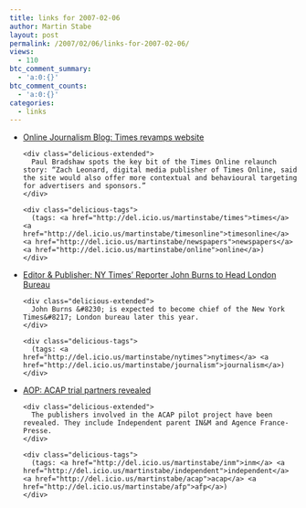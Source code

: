 ```yaml
---
title: links for 2007-02-06
author: Martin Stabe
layout: post
permalink: /2007/02/06/links-for-2007-02-06/
views:
  - 110
btc_comment_summary:
  - 'a:0:{}'
btc_comment_counts:
  - 'a:0:{}'
categories:
  - links
---
```

<ul class="delicious">
  <li>
    <div class="delicious-link">
      <a href="http://onlinejournalismblog.wordpress.com/2007/02/05/times-revamps-website/">Online Journalism Blog: Times revamps website</a>
    </div>
    
    <div class="delicious-extended">
      Paul Bradshaw spots the key bit of the Times Online relaunch story: “Zach Leonard, digital media publisher of Times Online, said the site would also offer more contextual and behavioural targeting for advertisers and sponsors.”
    </div>
    
    <div class="delicious-tags">
      (tags: <a href="http://del.icio.us/martinstabe/times">times</a> <a href="http://del.icio.us/martinstabe/timesonline">timesonline</a> <a href="http://del.icio.us/martinstabe/newspapers">newspapers</a> <a href="http://del.icio.us/martinstabe/online">online</a>)
    </div>
  </li>
  
  <li>
    <div class="delicious-link">
      <a href="http://editorandpublisher.com/eandp/news/article_display.jsp?vnu_content_id=1003541423&#038;imw=Y">Editor & Publisher: NY Times&#8217; Reporter John Burns to Head London Bureau</a>
    </div>
    
    <div class="delicious-extended">
      John Burns &#8230; is expected to become chief of the New York Times&#8217; London bureau later this year.
    </div>
    
    <div class="delicious-tags">
      (tags: <a href="http://del.icio.us/martinstabe/nytimes">nytimes</a> <a href="http://del.icio.us/martinstabe/journalism">journalism</a>)
    </div>
  </li>
  
  <li>
    <div class="delicious-link">
      <a href="http://www.ukaop.org.uk/cgi-bin/go.pl/news/article.html?uid=1317">AOP: ACAP trial partners revealed</a>
    </div>
    
    <div class="delicious-extended">
      The publishers involved in the ACAP pilot project have been revealed. They include Independent parent IN&M and Agence France-Presse.
    </div>
    
    <div class="delicious-tags">
      (tags: <a href="http://del.icio.us/martinstabe/inm">inm</a> <a href="http://del.icio.us/martinstabe/independent">independent</a> <a href="http://del.icio.us/martinstabe/acap">acap</a> <a href="http://del.icio.us/martinstabe/afp">afp</a>)
    </div>
  </li>
</ul>